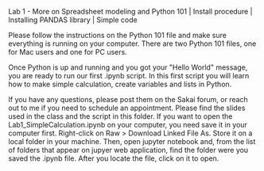 Lab 1 - More on Spreadsheet modeling and Python 101 | Install procedure | Installing PANDAS library | Simple code

Please follow the instructions on the Python 101 file and make sure everything is running on your computer. 
There are two Python 101 files, one for Mac users and one for PC users.

Once Python is up and running and you got your "Hello World" message, you are ready to run our first .ipynb script. In this first script you will learn how to make simple calculation, create variables and lists in Python.

If you have any questions, please post them on the Sakai forum, or reach out to me if you need to schedule an appointment. Please find the slides used in the class and the script in this folder. If you want to open the Lab1_SimpleCalculation.ipynb on your computer, you need save it in your computer first. Right-click on Raw > Download Linked File As. Store it on a local folder in your machine. Then, open jupyter notebook and, from the list of folders that appear on jupyer web application, find the folder were you saved the .ipynb file. After you locate the file, click on it to open.


